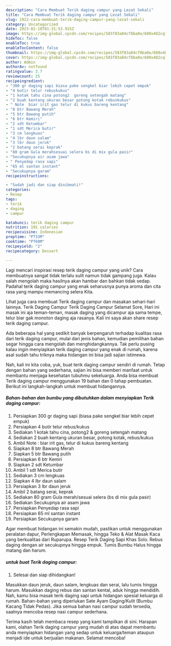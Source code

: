 ```yaml
---
description: "Cara Membuat Terik daging campur yang Lezat Sekali"
title: "Cara Membuat Terik daging campur yang Lezat Sekali"
slug: 1922-cara-membuat-terik-daging-campur-yang-lezat-sekali
category: Uncategorized
date: 2023-02-18T01:31:53.915Z
image: https://img-global.cpcdn.com/recipes/583f83a84cf8ba8e/680x482cq70/terik-daging-campur-foto-resep-utama.jpg
hideToc: false
enableToc: true
enableTocContent: false
thumbnail: https://img-global.cpcdn.com/recipes/583f83a84cf8ba8e/680x482cq70/terik-daging-campur-foto-resep-utama.jpg
cover: https://img-global.cpcdn.com/recipes/583f83a84cf8ba8e/680x482cq70/terik-daging-campur-foto-resep-utama.jpg
author: Admin
authorAv: notfound
ratingvalue: 3.7
reviewcount: 25
recipeingredient:
- "300 gr daging sapi biasa pake sengkel biar lebih cepet empuk"
- "4 butir telur rebuskukus"
- "1 kotak tahu cina potong2  goreng setengah matang"
- "2 buah kentang ukuran besar potong kotak rebuskukus"
- " Note  biar irit gas telur di kukus bareng kentang"
- "8 btr Bawang Merah"
- "5 btr Bawang putih"
- "6 btr Kemiri"
- "2 sdt Ketumbar"
- "1 sdt Merica butir"
- "3 cm lengkuas"
- "4 lbr daun salam"
- "3 lbr daun jeruk"
- "2 batang serai keprak"
- "80 gram Gula merahsesuai selera bs di mix gula pasir"
- "Secukupnya air asam jawa"
- " Penyedap rasa sapi"
- "65 ml santan instant"
- "Secukupnya garam"
recipeinstructions:

- "Sudah jadi dan siap dinikmati!"
categories:
- Resep
tags:
- terik
- daging
- campur

katakunci: terik daging campur 
nutrition: 191 calories
recipecuisine: Indonesian
preptime: "PT33M"
cooktime: "PT60M"
recipeyield: "2"
recipecategory: Dessert

---
```





Lagi mencari inspirasi resep terik daging campur yang unik? Cara membuatnya sangat tidak terlalu sulit namun tidak gampang juga. Kalau salah mengolah maka hasilnya akan hambar dan bahkan tidak sedap. Padahal terik daging campur yang enak seharusnya punya aroma dan cita rasa yang mampu memancing selera Kita.





Lihat juga cara membuat Terik daging campur dan masakan sehari-hari lainnya. Terik Daging Campur Terik Daging Campur Selamat Sore, Hari ini masak ini aja teman-teman, masak daging yang dicampur aja sama tempe, telur biar gak monoton daging aja rasanya. Kali ini saya akan share resep terik daging campur.

Ada beberapa hal yang sedikit banyak berpengaruh terhadap kualitas rasa dari terik daging campur, mulai dari jenis bahan, kemudian pemilihan bahan segar hingga cara mengolah dan menghidangkannya. Tak perlu pusing kalau ingin menyiapkan terik daging campur yang enak di rumah, karena asal sudah tahu triknya maka hidangan ini bisa jadi sajian istimewa.






Nah, kali ini kita coba, yuk, buat terik daging campur sendiri di rumah. Tetap dengan bahan yang sederhana, sajian ini bisa memberi manfaat untuk membantu menjaga kesehatan tubuhmu sekeluarga. Anda bisa membuat Terik daging campur menggunakan 19 bahan dan 0 tahap pembuatan. Berikut ini langkah-langkah untuk membuat hidangannya.

<!--inarticleads1-->

##### Bahan-bahan dan bumbu yang dibutuhkan dalam menyiapkan Terik daging campur:

1. Persiapkan 300 gr daging sapi (biasa pake sengkel biar lebih cepet empuk)
1. Persiapkan 4 butir telur rebus/kukus
1. Sediakan 1 kotak tahu cina, potong2 &amp; goreng setengah matang
1. Sediakan 2 buah kentang ukuran besar, potong kotak, rebus/kukus
1. Ambil  Note : biar irit gas, telur di kukus bareng kentang
1. Siapkan 8 btr Bawang Merah
1. Siapkan 5 btr Bawang putih
1. Persiapkan 6 btr Kemiri
1. Siapkan 2 sdt Ketumbar
1. Ambil 1 sdt Merica butir
1. Sediakan 3 cm lengkuas
1. Siapkan 4 lbr daun salam
1. Persiapkan 3 lbr daun jeruk
1. Ambil 2 batang serai, keprak
1. Sediakan 80 gram Gula merah/sesuai selera (bs di mix gula pasir)
1. Sediakan Secukupnya air asam jawa
1. Persiapkan  Penyedap rasa sapi
1. Persiapkan 65 ml santan instant
1. Persiapkan Secukupnya garam


Agar membuat hidangan ini semakin mudah, pastikan untuk menggunakan peralatan dapur, Perlengkapan Memasak, hingga Teko &amp; Alat Masak Kaca yang berkualitas dari Ruparupa. Resep Terik Daging Sapi Khas Solo. Rebus daging dengan air secukupnya hingga empuk. Tumis Bumbu Halus hingga matang dan harum. 

<!--inarticleads2-->

#####  untuk buat Terik daging campur:


1. Selesai dan siap dihidangkan!

Masukkan daun jeruk, daun salam, lengkuas dan serai, lalu tumis hingga harum. Masukkan daging rebus dan santan kental, aduk hingga mendidih. Nah, kamu bisa masak terik daging sapi untuk hidangan spesial keluarga di rumah. Bahan-bahan yang diperlukan Sate Ayam Daging/Kulit (Bumbu Kacang Tidak Pedas). Jika semua bahan nasi campur sudah tersedia, saatnya mencoba resep nasi campur sederhana. 

Terima kasih telah membaca resep yang kami tampilkan di sini. Harapan kami, olahan Terik daging campur yang mudah di atas dapat membantu anda menyiapkan hidangan yang sedap untuk keluarga/teman ataupun menjadi ide untuk berjualan makanan. Selamat mencoba!
